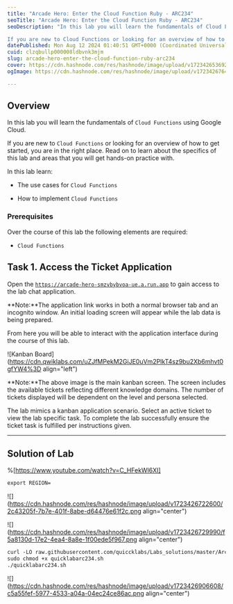 ```yaml
---
title: "Arcade Hero: Enter the Cloud Function Ruby - ARC234"
seoTitle: "Arcade Hero: Enter the Cloud Function Ruby - ARC234"
seoDescription: "In this lab you will learn the fundamentals of Cloud Functions using Google Cloud.

If you are new to Cloud Functions or looking for an overview of how to g"
datePublished: Mon Aug 12 2024 01:40:51 GMT+0000 (Coordinated Universal Time)
cuid: clzqbullp000008ldbvnk3mjm
slug: arcade-hero-enter-the-cloud-function-ruby-arc234
cover: https://cdn.hashnode.com/res/hashnode/image/upload/v1723426536924/be893aca-b414-496e-b6e7-539a7a9c0936.png
ogImage: https://cdn.hashnode.com/res/hashnode/image/upload/v1723426764602/f1272641-c831-493d-a761-b77b7b546513.png

---
```


## **Overview**

In this lab you will learn the fundamentals of `Cloud Functions` using Google Cloud.

If you are new to `Cloud Functions` or looking for an overview of how to get started, you are in the right place. Read on to learn about the specifics of this lab and areas that you will get hands-on practice with.

In this lab learn:

* The use cases for `Cloud Functions`
    
* How to implement `Cloud Functions`
    

### Prerequisites

Over the course of this lab the following elements are required:

* `Cloud Functions`
    

## **Task 1. Access the Ticket Application**

Open the [`https://arcade-hero-smzvbybvoa-ue.a.run.app`](https://arcade-hero-smzvbybvoa-ue.a.run.app) to gain access to the lab chat application.

\*\*Note:\*\*The application link works in both a normal browser tab and an incognito window. An initial loading screen will appear while the lab data is being prepared.

From here you will be able to interact with the application interface during the course of this lab.

![Kanban Board](https://cdn.qwiklabs.com/uZJfMPekM2GiJE0uVm2PlkT4sz9bu2Xb6mhvt0gfYW4%3D align="left")

\*\*Note:\*\*The above image is the main kanban screen. The screen includes the available tickets reflecting different knowledge domains. The number of tickets displayed will be dependent on the level and persona selected.

The lab mimics a kanban application scenario. Select an active ticket to view the lab specific task. To complete the lab successfully ensure the ticket task is fulfilled per instructions given.

---

## Solution of Lab

%[https://www.youtube.com/watch?v=C_HFekWl6XI] 

```apache
export REGION=
```

![](https://cdn.hashnode.com/res/hashnode/image/upload/v1723426722600/2c43205f-7b7e-401f-8abe-d64476e61f2c.png align="center")

![](https://cdn.hashnode.com/res/hashnode/image/upload/v1723426729990/f5a8130d-17e2-4ea4-8a8e-1f00ede5f967.png align="center")

```apache
curl -LO raw.githubusercontent.com/quiccklabs/Labs_solutions/master/Arcade%20Hero/quicklabarc234.sh
sudo chmod +x quicklabarc234.sh
./quicklabarc234.sh
```

![](https://cdn.hashnode.com/res/hashnode/image/upload/v1723426906608/c5a55fef-5977-4533-a04a-04ec24ce86ac.png align="center")